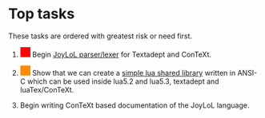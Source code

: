 # Top tasks 

These tasks are ordered with greatest risk or need first. 

1. ![notStarted](/design/images/notStarted.png) Begin [JoyLoL 
parser/lexer](tasks/joyLoL-parser-lexer.md) for Textadept and ConTeXt. 

2. ![needsWork](/design/images/needsWork.png) Show that we can create a 
[simple lua shared library](tasks/simpleSharedLib.md) written in ANSI-C 
which can be used inside lua5.2 and lua5.3, textadept and luaTex/ConTeXt. 

3. Begin writing ConTeXt based documentation of the JoyLoL language. 


